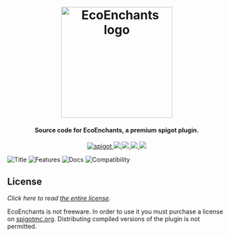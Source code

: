 <h1 align="center">
  <br>
  <img src="https://plugins.willfp.com/ecoenchants/logo.png" alt="EcoEnchants logo" width="256">
  <br>
</h1>

<h4 align="center">Source code for EcoEnchants, a premium spigot plugin.</h4>

<p align="center">
    <a href="https://www.spigotmc.org/resources/ecoenchants.79573/">
        <img alt="spigot" src="https://img.shields.io/badge/spigot-ecoenchants-brightgreen?style=for-the-badge"/>
    </a>
    <a href="https://bstats.org/plugin/bukkit/EcoEnchants" alt="bstats servers">
        <img src="https://img.shields.io/bstats/servers/7666?color=brightgreen&style=for-the-badge"/>
    </a>
    <a href="https://bstats.org/plugin/bukkit/EcoEnchants" alt="bstats players">
        <img src="https://img.shields.io/bstats/players/7666?color=brightgreen&style=for-the-badge"/>
    </a>
    <a href="https://ecoenchants.willfp.com/" alt="Docs (gitbook)">
        <img src="https://img.shields.io/badge/docs-gitbook-brightgreen?style=for-the-badge&logo=appveyor"/>
    </a>
    <a href="https://discord.gg/ZcwpSsE/" alt="Discord">
        <img src="https://img.shields.io/discord/452518336627081236?label=discord&style=for-the-badge"/>
    </a>
</p>


![Title](https://i.imgur.com/hyPlV1m.png)
![Features](https://i.imgur.com/Tqcu1o2.png)
![Docs](https://i.imgur.com/TRDDt5W.png)
![Compatibility](https://i.imgur.com/mlAGlKn.png)

## License
*Click here to read [the entire license](https://github.com/Auxilor/EcoEnchants/blob/master/LICENSE.md).* 

EcoEnchants is not freeware. In order to use it you must purchase a license on [spigotmc.org](https://spigotmc.org).
Distributing compiled versions of the plugin is not permitted.

